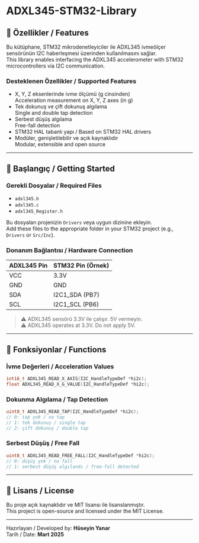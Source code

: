 # ADXL345-STM32-Library

## 🧠 Özellikler / Features

Bu kütüphane, STM32 mikrodenetleyiciler ile ADXL345 ivmeölçer sensörünün I2C haberleşmesi üzerinden kullanılmasını sağlar.  
This library enables interfacing the ADXL345 accelerometer with STM32 microcontrollers via I2C communication.

### Desteklenen Özellikler / Supported Features

- X, Y, Z eksenlerinde ivme ölçümü (g cinsinden)  
  Acceleration measurement on X, Y, Z axes (in g)
- Tek dokunuş ve çift dokunuş algılama  
  Single and double tap detection
- Serbest düşüş algılama  
  Free-fall detection
- STM32 HAL tabanlı yapı / Based on STM32 HAL drivers
- Modüler, genişletilebilir ve açık kaynaklıdır  
  Modular, extensible and open source

---

## 🚀 Başlangıç / Getting Started

### Gerekli Dosyalar / Required Files

- `adxl345.h`
- `adxl345.c`
- `adxl345_Register.h`

Bu dosyaları projenizin `Drivers` veya uygun dizinine ekleyin.  
Add these files to the appropriate folder in your STM32 project (e.g., `Drivers` or `Src/Inc`).

### Donanım Bağlantısı / Hardware Connection

| ADXL345 Pin | STM32 Pin (Örnek) |
|-------------|-------------------|
| VCC         | 3.3V              |
| GND         | GND               |
| SDA         | I2C1_SDA (PB7)    |
| SCL         | I2C1_SCL (PB6)    |

> ⚠️ ADXL345 sensörü 3.3V ile çalışır. 5V vermeyin.  
> ⚠️ ADXL345 operates at 3.3V. Do not apply 5V.

---

## 📂 Fonksiyonlar / Functions

### İvme Değerleri / Acceleration Values

```c
int16_t ADXL345_READ_X_AXIS(I2C_HandleTypeDef *hi2c);
float ADXL345_READ_X_G_VALUE(I2C_HandleTypeDef *hi2c);
```

### Dokunma Algılama / Tap Detection

```c
uint8_t ADXL345_READ_TAP(I2C_HandleTypeDef *hi2c);
// 0: tap yok / no tap
// 1: tek dokunuş / single tap
// 2: çift dokunuş / double tap
```

### Serbest Düşüş / Free Fall

```c
uint8_t ADXL345_READ_FREE_FALL(I2C_HandleTypeDef *hi2c);
// 0: düşüş yok / no fall
// 1: serbest düşüş algılandı / free-fall detected
```

---

## 📌 Lisans / License

Bu proje açık kaynaklıdır ve MIT lisansı ile lisanslanmıştır.  
This project is open-source and licensed under the MIT License.

---

Hazırlayan / Developed by: **Hüseyin Yanar**  
Tarih / Date: **Mart 2025**